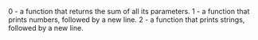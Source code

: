 0 -  a function that returns the sum of all its parameters.
1 -  a function that prints numbers, followed by a new line.
2 -  a function that prints strings, followed by a new line.
